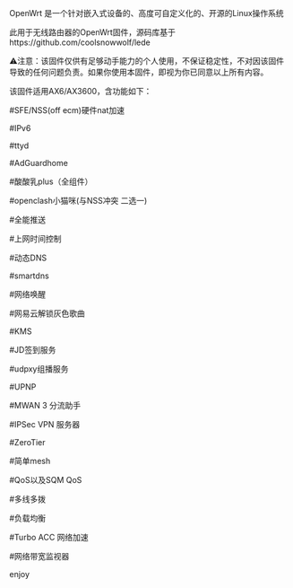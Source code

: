 OpenWrt 是一个针对嵌入式设备的、高度可自定义化的、开源的Linux操作系统

此用于无线路由器的OpenWrt固件，源码库基于https://github.com/coolsnowwolf/lede

⚠注意：该固件仅供有足够动手能力的个人使用，不保证稳定性，不对因该固件导致的任何问题负责。如果你使用本固件，即视为你已同意以上所有内容。

该固件适用AX6/AX3600，含功能如下：

#SFE/NSS(off ecm)硬件nat加速

#IPv6

#ttyd

#AdGuardhome

#酸酸乳plus（全组件）

#openclash小猫咪(与NSS冲突 二选一)

#全能推送

#上网时间控制

#动态DNS

#smartdns

#网络唤醒

#网易云解锁灰色歌曲

#KMS

#JD签到服务

#udpxy组播服务

#UPNP

#MWAN 3 分流助手

#IPSec VPN 服务器

#ZeroTier

#简单mesh

#QoS以及SQM QoS

#多线多拨

#负载均衡

#Turbo ACC 网络加速

#网络带宽监视器

enjoy
